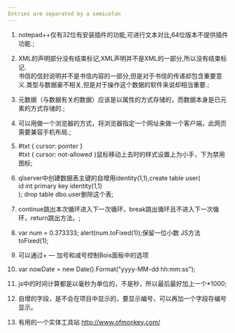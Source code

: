 ```yaml
---
Entries are separated by a semicolon
---
```

1. notepad++仅有32位有安装插件的功能,可进行文本对比,64位版本不提供插件功能.;
2. XML的声明部分没有结束标记,XML声明并不是XML的一部分,所以没有结束标记.  
   书信的信封说明并不是书信内容的一部分,但是对于书信的传递却包含重要意义.类型与数据豪不相关,但是对于操作这个数据的软件来说却相当重要.;
3. 元数据（与数据有关的数据）应该是以属性的方式存储的，而数据本身是已元素的方式存储的.;
4. 可以用做一个浏览器的方式，将浏览器指定一个网址来做一个客户端，此网页需要兼容手机布局.;
5. #txt { cursor: pointer }  
   #txt { cursor: not-allowed }鼠标移动上去时的样式设置上为小手，下为禁用图标;  
6. qlserver中创建数据表主键的自增用identity(1,1),create table user(  
   id int primary key identity(1,1)  
   ); drop table dbo.user删除这个表;  
7. continue跳出本次循环进入下一次循环，break跳出循环且不进入下一次循环，return跳出方法。;
8.  var num = 0.373333; alert(num.toFixed(1));保留一位小数 JS方法 toFixed(1);  
9. 可以通过+ — 加号和减号控制Bois面板中的选项  
10. var nowDate = new Date().Format("yyyy-MM-dd hh:mm:ss");  
11. js中的时间计算都是以毫秒为单位的，不是秒，所以最后最好加上一个*1000;  

12. 自增的字段，是不会在项目中显示的，要显示编号，可以再加一个字段存编号显示。  
13. 有用的一个实体工具站 http://www.ofmonkey.com/  

